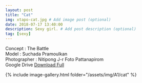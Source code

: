 ```yaml
---
layout: post
title: "Cat"
img: xtapo-cat.jpg # Add image post (optional)
date: 2018-07-17 13:40:00
description: Sexy girl. # Add post description (optional)
tag: [sexy]
---
```

Concept : The Battle  
Model : Suchada Pramoulkan  
Photographer : Nitipong J-r Foto Pattanapirom  
Google Drive [Download Full](http://gestyy.com/e0GwNk)

{% include image-gallery.html folder="/assets/img/A1/cat" %}
